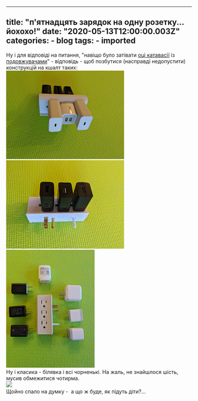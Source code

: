 
---
title: "п'ятнадцять зарядок на одну розетку... йохохо!"
date: "2020-05-13T12:00:00.003Z"
categories:
    - blog
tags:
    - imported
---

Ну і для відповіді на питання, "навіщо було затівати [оці катавасії](http://p.disfinder.com/2020/05/and-one-ring-to-rule-them-all.html) із [подовжувачами](http://p.disfinder.com/2020/05/blog-post_12.html)" \- відповідь \- щоб позбутися (насправді недопустити) конструкцій на кшалт таких:  
[![](thumb_00.jpg)](img00.jpg) [![](thumb_01.jpg)](img01.jpg) [![](thumb_02.jpg)](img02.jpg)  
Ну і класика \- білявка і всі чорненькі. На жаль, не знайшлося шість, мусив обмежитися чотирма.  
![](https://blogger.googleusercontent.com/img/b/R29vZ2xl/AVvXsEjXwFWwGVLXFKihyphenhyphen-_1QkRmErysDg6A4d4-ch5ntvEUfKnRfpBvtCV3hpQmri1O_ZC_p4993GtOtNG8JTHFvs1qZsjc-xff2Q3f3kWE-YZWP3ypckNaYCwWT3Eiv8vJijNk2Y021ib7klbs/w480-h640/IMG_20200507_192449.jpg)  
Щойно спало на думку \-  а що ж буде, як підуть діти?...
